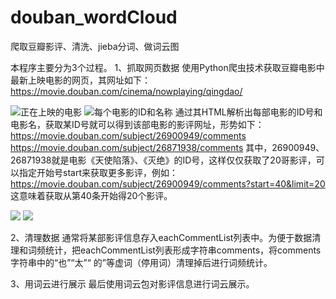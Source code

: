 # douban_wordCloud

爬取豆瓣影评、清洗、jieba分词、做词云图

本程序主要分为3个过程。
1、抓取网页数据
使用Python爬虫技术获取豆瓣电影中最新上映电影的网页，其网址如下：
https://movie.douban.com/cinema/nowplaying/qingdao/

![正在上映的电影](https://imgchr.com/i/Uw0DBT)
![每个电影的ID和名称](https://imgchr.com/i/Uw0BuV)
通过其HTML解析出每部电影的ID号和电影名，获取某ID号就可以得到该部电影的影评网址，形势如下：
https://movie.douban.com/subject/26900949/comments
https://movie.douban.com/subject/26871938/comments
其中，26900949、26871938就是电影《天使陷落》、《灭绝》的ID号，这样仅仅获取了20哥影评，可以指定开始号start来获取更多影评，例如：
https://movie.douban.com/subject/26900949/comments?start=40&limit=20
这意味着获取从第40条开始得20个影评。

![](https://imgchr.com/i/Uw0wj0)
![](https://imgchr.com/i/Uw0dcq)

2、清理数据
通常将某部影评信息存入eachCommentList列表中。为便于数据清理和词频统计，把eachCommentList列表形成字符串comments，将comments字符串中的“也”“太”“ 的”等虚词（停用词）清理掉后进行词频统计。

3、用词云进行展示
最后使用词云包对影评信息进行词云展示。
